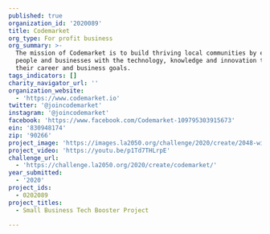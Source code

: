 ```yaml
---
published: true
organization_id: '2020089'
title: Codemarket
org_type: For profit business
org_summary: >-
  The mission of Codemarket is to build thriving local communities by empowering
  people and businesses with the technology, knowledge and innovation to reach
  their career and business goals.
tags_indicators: []
charity_navigator_url: ''
organization_website:
  - 'https://www.codemarket.io'
twitter: '@joincodemarket'
instagram: '@joincodemarket'
facebook: 'https://www.facebook.com/Codemarket-109795303915673'
ein: '830948174'
zip: '90266'
project_image: 'https://images.la2050.org/challenge/2020/create/2048-wide/codemarket.jpg'
project_video: 'https://youtu.be/p1Td7THLrpE'
challenge_url:
  - 'https://challenge.la2050.org/2020/create/codemarket/'
year_submitted:
  - '2020'
project_ids:
  - 0202089
project_titles:
  - Small Business Tech Booster Project

---
```

